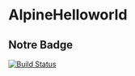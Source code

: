 # AlpineHelloworld 

## Notre Badge

[![Build Status]( https://9f30-185-116-129-161.ngrok-free.app)]( https://9f30-185-116-129-161.ngrok-free.app)